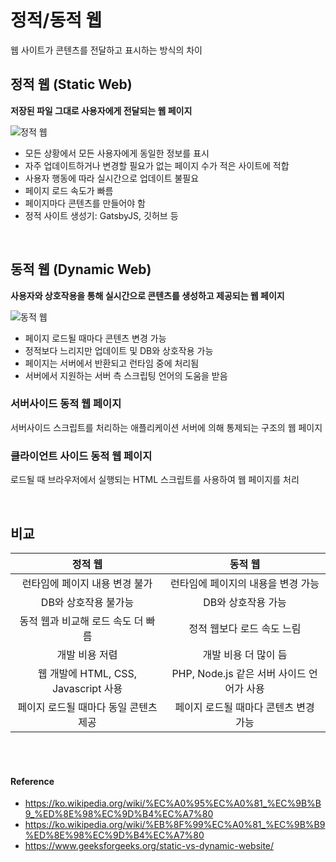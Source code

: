 # 정적/동적 웹
웹 사이트가 콘텐츠를 전달하고 표시하는 방식의 차이

## 정적 웹 (Static Web)
**저장된 파일 그대로 사용자에게 전달되는 웹 페이지**

<img src="https://upload.wikimedia.org/wikipedia/commons/thumb/5/57/Scheme_static_page_en.svg/1000px-Scheme_static_page_en.svg.png" alt="정적 웹">

- 모든 상황에서 모든 사용자에게 동일한 정보를 표시
- 자주 업데이트하거나 변경할 필요가 없는 페이지 수가 적은 사이트에 적합
- 사용자 행동에 따라 실시간으로 업데이트 불필요
- 페이지 로드 속도가 빠름
- 페이지마다 콘텐츠를 만들어야 함
- 정적 사이트 생성기: GatsbyJS, 깃허브 등

<br>

## 동적 웹 (Dynamic Web)
**사용자와 상호작용을 통해 실시간으로 콘텐츠를 생성하고 제공되는 웹 페이지**

<img src="https://upload.wikimedia.org/wikipedia/commons/thumb/4/4f/Scheme_dynamic_page_en.svg/2560px-Scheme_dynamic_page_en.svg.png" alt="동적 웹">

- 페이지 로드될 때마다 콘텐츠 변경 가능
- 정적보다 느리지만 업데이트 및 DB와 상호작용 가능
- 페이지는 서버에서 반환되고 런타임 중에 처리됨 
- 서버에서 지원하는 서버 측 스크립팅 언어의 도움을 받음

### 서버사이드 동적 웹 페이지
서버사이드 스크립트를 처리하는 애플리케이션 서버에 의해 통제되는 구조의 웹 페이지

### 클라이언트 사이드 동적 웹 페이지
로드될 때 브라우저에서 실행되는 HTML 스크립트를 사용하여 웹 페이지를 처리

<br>

## 비교
|  정적 웹 |  동적 웹  |
| :----: | :---: |
| 런타임에 페이지 내용 변경 불가 | 런타임에 페이지의 내용을 변경 가능 |
| DB와 상호작용 불가능 | DB와 상호작용 가능 |
| 동적 웹과 비교해 로드 속도 더 빠름 | 정적 웹보다 로드 속도 느림 |
| 개발 비용 저렴 | 개발 비용 더 많이 듬 |
| 웹 개발에 HTML, CSS, Javascript 사용 | PHP, Node.js 같은 서버 사이드 언어가 사용 |
| 페이지 로드될 때마다 동일 콘텐츠 제공 | 페이지 로드될 때마다 콘텐츠 변경 가능 |


<br><br>

#### Reference
- https://ko.wikipedia.org/wiki/%EC%A0%95%EC%A0%81_%EC%9B%B9_%ED%8E%98%EC%9D%B4%EC%A7%80
- https://ko.wikipedia.org/wiki/%EB%8F%99%EC%A0%81_%EC%9B%B9%ED%8E%98%EC%9D%B4%EC%A7%80
- https://www.geeksforgeeks.org/static-vs-dynamic-website/
